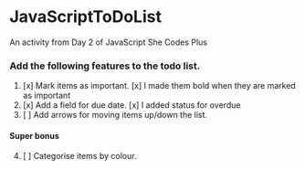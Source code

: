 # JavaScriptToDoList
An activity from Day 2 of JavaScript She Codes Plus

### Add the following features to the todo list.

1. [x] Mark items as important. 
        [x] I made them bold when they are marked as important
2. [x] Add a field for due date.
        [x] I added status for overdue
3. [ ] Add arrows for moving items up/down the list.

#### Super bonus
4. [ ] Categorise items by colour.